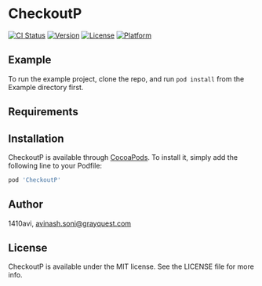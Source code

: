 # CheckoutP

[![CI Status](https://img.shields.io/travis/1410avi/CheckoutP.svg?style=flat)](https://travis-ci.org/1410avi/CheckoutP)
[![Version](https://img.shields.io/cocoapods/v/CheckoutP.svg?style=flat)](https://cocoapods.org/pods/CheckoutP)
[![License](https://img.shields.io/cocoapods/l/CheckoutP.svg?style=flat)](https://cocoapods.org/pods/CheckoutP)
[![Platform](https://img.shields.io/cocoapods/p/CheckoutP.svg?style=flat)](https://cocoapods.org/pods/CheckoutP)

## Example

To run the example project, clone the repo, and run `pod install` from the Example directory first.

## Requirements

## Installation

CheckoutP is available through [CocoaPods](https://cocoapods.org). To install
it, simply add the following line to your Podfile:

```ruby
pod 'CheckoutP'
```

## Author

1410avi, avinash.soni@grayquest.com

## License

CheckoutP is available under the MIT license. See the LICENSE file for more info.
